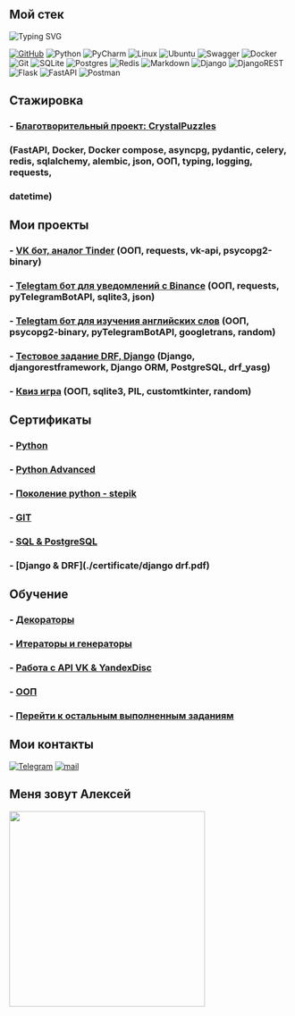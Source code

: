 ## Мой стек

![Typing SVG](https://readme-typing-svg.herokuapp.com?font=Fira+Code&pause=1000&width=435&lines=I`m+a+Python+Backend-developer)

[![GitHub](https://img.shields.io/badge/github-%23121011.svg?style=for-the-badge&logo=github&logoColor=white)](https://github.com/PbD49?tab=repositories)
![Python](https://img.shields.io/badge/python-3670A0?style=for-the-badge&logo=python&logoColor=ffdd54)
![PyCharm](https://img.shields.io/badge/pycharm-143?style=for-the-badge&logo=pycharm&logoColor=black&color=black&labelColor=green)
![Linux](https://img.shields.io/badge/Linux-FCC624?style=for-the-badge&logo=linux&logoColor=black)
![Ubuntu](https://img.shields.io/badge/Ubuntu-E95420?style=for-the-badge&logo=ubuntu&logoColor=white)
![Swagger](https://img.shields.io/badge/-Swagger-%23Clojure?style=for-the-badge&logo=swagger&logoColor=white)
![Docker](https://img.shields.io/badge/docker-%230db7ed.svg?style=for-the-badge&logo=docker&logoColor=white)
![Git](https://img.shields.io/badge/git-%23F05033.svg?style=for-the-badge&logo=git&logoColor=white)
![SQLite](https://img.shields.io/badge/sqlite-%2307405e.svg?style=for-the-badge&logo=sqlite&logoColor=white)
![Postgres](https://img.shields.io/badge/postgres-%23316192.svg?style=for-the-badge&logo=postgresql&logoColor=white)
![Redis](https://img.shields.io/badge/redis-%23DD0031.svg?style=for-the-badge&logo=redis&logoColor=white)
![Markdown](https://img.shields.io/badge/markdown-%23000000.svg?style=for-the-badge&logo=markdown&logoColor=white)
![Django](https://img.shields.io/badge/django-%23092E20.svg?style=for-the-badge&logo=django&logoColor=white)
![DjangoREST](https://img.shields.io/badge/DJANGO-REST-ff1709?style=for-the-badge&logo=django&logoColor=white&color=ff1709&labelColor=gray)
![Flask](https://img.shields.io/badge/flask-%23000.svg?style=for-the-badge&logo=flask&logoColor=white)
![FastAPI](https://img.shields.io/badge/FastAPI-005571?style=for-the-badge&logo=fastapi)
![Postman](https://img.shields.io/badge/Postman-FF6C37?style=for-the-badge&logo=postman&logoColor=white)

## Стажировка
### - [Благотворительный проект: CrystalPuzzles](https://github.com/PbD49/CrystalPuzzles)

 ### (FastAPI, Docker, Docker compose, asyncpg, pydantic, celery, redis, sqlalchemy, alembic, json, ООП, typing, logging, requests, 
 ### datetime)

## Мои проекты
### - [VK бот, аналог Tinder](https://github.com/PbD49/vkinder_bot_coursework) (ООП, requests, vk-api, psycopg2-binary)
### - [Telegtam бот для уведомлений c Binance](https://github.com/PbD49/telegram_bot_binance_for_notification) (ООП, requests, pyTelegramBotAPI, sqlite3, json)
### - [Telegtam бот для изучения английских слов](https://github.com/PbD49/home_task_tg_bot_english_card) (ООП, psycopg2-binary, pyTelegramBotAPI, googletrans, random)
### - [Тестовое задание DRF, Django](https://github.com/PbD49/task_for_realisation_api) (Django, djangorestframework, Django ORM, PostgreSQL, drf_yasg)
### - [Квиз игра](https://github.com/PbD49/quiz_game_project) (ООП, sqlite3, PIL, customtkinter, random)

## Сертификаты
### - [Python](./certificate/python.pdf)
### - [Python Advanced](./certificate/python-advanced.pdf)
### - [Поколение python - stepik](./certificate/stepik-python.pdf)
### - [GIT](./certificate/git.pdf)
### - [SQL & PostgreSQL](./certificate/postgresql.pdf)

[//]: # (### - [Python в web-разработке]&#40;./certificate/web-develop.pdf&#41;)
### - [Django & DRF](./certificate/django drf.pdf)

## Обучение
### - [Декораторы](https://github.com/PbD49/home_task_decorators)
### - [Итераторы и генераторы](https://github.com/PbD49/home_task_iterators_generators)
### - [Работа с API VK & YandexDisc](https://github.com/PbD49/home_task_api_vk)
### - [ООП](https://github.com/PbD49/home_task_oop)
### - [Перейти к остальным выполненным заданиям](https://github.com/PbD49?page=2&tab=repositories)

## Мои контакты
[![Telegram](https://img.shields.io/badge/Telegram-2CA5E0?style=for-the-badge&logo=telegram&logoColor=white)](https://t.me/PbD49)
[![mail](https://img.shields.io/badge/mail-D14836?style=for-the-badge&logo=gmail&logoColor=white)](mailto:bezfamilii49@mail.ru)

## Меня зовут Алексей
<img src="https://i.giphy.com/media/v1.Y2lkPTc5MGI3NjExdDlvcTczMTduNDFmamRkdmFid2J6eGd0bTk1bTZyazhxcmtrYzk1OCZlcD12MV9pbnRlcm5hbF9naWZfYnlfaWQmY3Q9Zw/vfsAZnqDvoHzUpMPY4/giphy.gif" width="350">